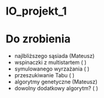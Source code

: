 # IO_projekt_1

# Do zrobienia
 - najlbliższego sąsiada (Mateusz)
 - wspinaczki z multistartem ( )
 - symulowanego wyrzażania ( )
 - przeszukiwanie Tabu ( )
 - algorytmy genetyczne (Mateusz)
 - dowolny dodatkowy algorytm? ( )
